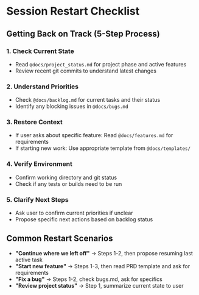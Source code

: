 # Session Restart Checklist

## Getting Back on Track (5-Step Process)

### 1. **Check Current State**
- Read `@docs/project_status.md` for project phase and active features
- Review recent git commits to understand latest changes

### 2. **Understand Priorities** 
- Check `@docs/backlog.md` for current tasks and their status
- Identify any blocking issues in `@docs/bugs.md`

### 3. **Restore Context**
- If user asks about specific feature: Read `@docs/features.md` for requirements
- If starting new work: Use appropriate template from `@docs/templates/`

### 4. **Verify Environment**
- Confirm working directory and git status
- Check if any tests or builds need to be run

### 5. **Clarify Next Steps**
- Ask user to confirm current priorities if unclear
- Propose specific next actions based on backlog status

## Common Restart Scenarios
- **"Continue where we left off"** → Steps 1-2, then propose resuming last active task
- **"Start new feature"** → Steps 1-3, then read PRD template and ask for requirements  
- **"Fix a bug"** → Steps 1-2, check bugs.md, ask for specifics
- **"Review project status"** → Step 1, summarize current state to user